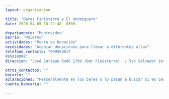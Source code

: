 ```yaml
---
layout: organizacion

title: "Bares Finisterre y El Hormiguero"
date: 2020-04-05 18:22:40 -0300

departamento: "Montevideo"
barrio: "Palermo"
actividades: "Punto de Donación"
necesidades: "Acopian donaciones para llevar a diferentes ollas"
telefono_contacto: "099569017
095010898"
direccion: "José Enrique Rodó 1799 (Bar Finisterre)  / San Salvador 1644 (Bar Hormiguero)"

otros_contactos: ""
horario: ""
aclaraciones: "Personalmente en los bares o lo pasan a buscar si es cerca (andan en bici) - Cordón y Palermo"
cuenta_bancaria: ""

---
```

